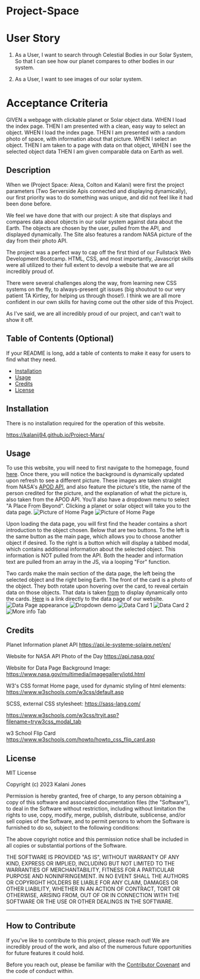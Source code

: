 # Project-Space

# User Story
1. As a User, I want to search through Celestial Bodies in our Solar System, So that I can see how our planet compares to other bodies in our system. 

2. As a User, I want to see images of our solar system.

# Acceptance Criteria
GIVEN a webpage with clickable planet or Solar object data.
WHEN I load the index page.
THEN I am presented with a clean, easy way to select an object.
WHEN I load the index page.
THEN I am presented with a random photo of space, with information about that picture.
WHEN I select an object.
THEN I am taken to a page with data on that object, 
WHEN I see the selected object data
THEN I am given comparable data on Earth as well.


## Description

When we (Project Space: Alexa, Colton and Kalani) were first the project parameters (Two Serverside Apis connected and displaying dynamically), our first priority was to do something was unique, and did not feel like it had been done before. 

We feel we have done that with our project: A site that displays and compares data about objects in our solar system against data about the Earth. The objects are chosen by the user, pulled from the API, and displayed dynamically. The Site also features a random NASA picture of the day from their photo API.

The project was a perfect way to cap off the first third of our Fullstack Web Development Bootcamp. HTML, CSS, and most importantly, Javascript skills were all utilized to their full extent to devolp a website that we are all incredibly proud of.

There were several challenges along the way, from learning new CSS systems on the fly, to always-present git issues (big shoutout to our very patient TA Kirtley, for helping us through those!). I think we are all more confident in our own skills for having come out the other side of this Project. 

As I've said, we are all incredibly proud of our project, and can't wait to show it off. 

## Table of Contents (Optional)

If your README is long, add a table of contents to make it easy for users to find what they need.

- [Installation](#installation)
- [Usage](#usage)
- [Credits](#credits)
- [License](#license)

## Installation

There is no installation required for the operation of this website.

https://kalanij94.github.io/Project-Mars/

## Usage

To use this website, you will need to first navigate to the homepage, found [here](https://kalanij94.github.io/Project-Mars/). Once there, you will notice the background is dynamically updated upon refresh to see a different picture. These images are taken straight from NASA's [APOD API](https://api.nasa.gov/), and also feature the picture's title, the name of the person credited for the picture, and the explanation of what the picture is, also taken from the APOD API. You'll also have a dropdown menu to select "A Place From Beyond". Clicking a planet or solar object will take you to the data page.
![Picture of Home Page](assets/images/Screenshots/screenshotMainPage.png)
![Picture of Home Page](assets/images/Screenshots/screenshotMainPage2.png)

Upon loading the data page, you will first find the header contains a short introduction to the object chosen. Below that are two buttons. To the left is the same button as the main page, which allows you to choose another object if desired. To the right is a button which will display a tabbed modal, which contains additional information about the selected object. This information is NOT pulled from the API. Both the header and information text are pulled from an array in the JS, via a looping "For" function. 

Two cards make the main section of the data page, the left being the selected object and the right being Earth. The front of the card is a photo of the object. They both rotate upon hovering over the card, to reveal certain data on those objects. That data is taken [from](https://api.le-systeme-solaire.net/en/) to display dynamically onto the cards. [Here](https://kalanij94.github.io/Project-Mars/dataPage.html) is a link directly to the data page of our website. 
![Data Page appearance](assets/images/Screenshots/dataPage.png)
![Dropdown demo](assets/images/Screenshots/datapageDropdown.png)
![Data Card 1](assets/images/Screenshots/dataCard1.png)
![Data Card 2](assets/images/Screenshots/dataCard2.png)
![More info Tab](assets/images/Screenshots/moreinfo.png)


## Credits

Planet Information planet API
https://api.le-systeme-solaire.net/en/

Website for NASA API Photo of the Day
https://api.nasa.gov/

Website for Data Page Background Image:
https://www.nasa.gov/multimedia/imagegallery/iotd.html

W3's CSS format Home page, used for dynamic styling of html elements:
https://www.w3schools.com/w3css/default.asp

SCSS, external CSS stylesheet:
https://sass-lang.com/

https://www.w3schools.com/w3css/tryit.asp?filename=tryw3css_modal_tab

w3 School Flip Card 
https://www.w3schools.com/howto/howto_css_flip_card.asp

## License

MIT License

Copyright (c) 2023 Kalani Jones

Permission is hereby granted, free of charge, to any person obtaining a copy
of this software and associated documentation files (the "Software"), to deal
in the Software without restriction, including without limitation the rights
to use, copy, modify, merge, publish, distribute, sublicense, and/or sell
copies of the Software, and to permit persons to whom the Software is
furnished to do so, subject to the following conditions:

The above copyright notice and this permission notice shall be included in all
copies or substantial portions of the Software.

THE SOFTWARE IS PROVIDED "AS IS", WITHOUT WARRANTY OF ANY KIND, EXPRESS OR
IMPLIED, INCLUDING BUT NOT LIMITED TO THE WARRANTIES OF MERCHANTABILITY,
FITNESS FOR A PARTICULAR PURPOSE AND NONINFRINGEMENT. IN NO EVENT SHALL THE
AUTHORS OR COPYRIGHT HOLDERS BE LIABLE FOR ANY CLAIM, DAMAGES OR OTHER
LIABILITY, WHETHER IN AN ACTION OF CONTRACT, TORT OR OTHERWISE, ARISING FROM,
OUT OF OR IN CONNECTION WITH THE SOFTWARE OR THE USE OR OTHER DEALINGS IN THE
SOFTWARE.

---

## How to Contribute

If you've like to contribute to this project, please reach out! We are incredibly proud of the work, and also of the numerous future opportunities for future features it could hold.  

Before you reach out, please be familiar with the [Contributor Covenant](https://www.contributor-covenant.org/) and the code of conduct within.